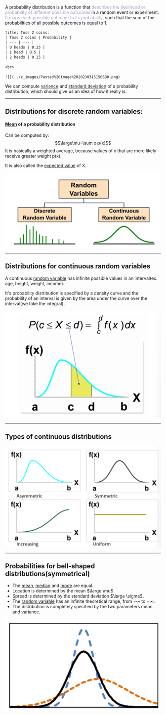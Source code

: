 A probability distribution is a function that <font color="#b2a2c7">describes the likelihood or probability of different possible outcomes</font> in a random event or experiment. 
<font color="#b2a2c7">It maps each possible outcome to its probability</font>, such that the sum of the probabilities of all possible outcomes is equal to 1.

```ad-example
title: Toss 2 coins:
| Toss 2 coins | Probability |
| --- | --- |
| 0 heads | 0.25 |
| 1 head | 0.5 |
| 2 heads | 0.25 |

<br>

![](../z_images/Pasted%20image%2020230315150630.png)
```

We can compute [variance](../Statistics/Variance.md) and [standard deviation](../Statistics/Standard%20Deviation.md) of a probability distribution, which should give us an idea of how it really is.

---

## Distributions for discrete random variables:

#### [Mean](../Statistics/Mean.md) of a probability distribution

Can be computed by:
$$\large\mu=\sum x·p(x)$$
It is basically a weighted average, because values of x that are more likely receive greater weight p(x).

It is also called the [expected value](../Statistics/Expected%20value.md) of X.

![](../z_images/Pasted%20image%2020230315151024.png)

---

## Distributions for continuous random variables

A continuous [random variable](Random%20variable.md) has infinite possible values in an interval(ex. age, height, weight, income).

It's probability distribution is specified by a density curve and the probability of an interval is given by the area under the curve over the interval(we take the integral).

![](../z_images/Pasted%20image%2020230315151714.png)

---

## Types of continuous distributions

![](../z_images/Pasted%20image%2020230315151735.png)

---

## Probabilities for bell-shaped distributions(symmetrical)

- The [mean](../Statistics/Mean.md), [median](../Statistics/Median.md) and [mode](../Statistics/Mode.md) are equal.
- Location is determined by the mean $\large \mu$.
- Spread is determined by the standard deviation $\large \sigma$.
- The [random variable](Random%20variable.md) has an infinite theoretical range, from $-\infty$ to $+\infty$.
- The distribution is completely specified by the two parameters mean and variance.

![](../z_images/Pasted%20image%2020230315152851.png)
